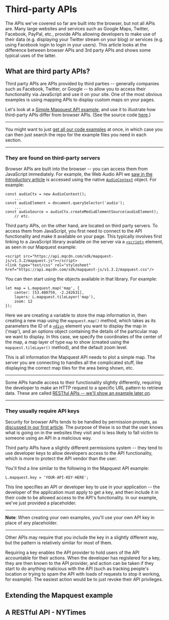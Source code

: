 # Third-party APIs

The APIs we've covered so far are built into the browser, but not all APIs are. Many large websites and services such as Google Maps, Twitter, Facebook, PayPal, etc., provide APIs allowing developers to make use of their data (e.g. displaying your Twitter stream on your blog) or services (e.g. using Facebook login to login in your users). This article looks at the difference between browser APIs and 3rd party APIs and shows some typical uses of the latter.

## What are third party APIs?

Third party APIs are APIs provided by third parties -- generally companies such as Facebook, Twitter, or Google -- to allow you to access their functionality via JavaScript and use it on your site. One of the most obvious examples is using mapping APIs to display custom maps on your pages.

Let's look at a [Simple Mapquest API example](https://mdn.github.io/learning-area/javascript/apis/third-party-apis/mapquest/), and use it to illustrate how third-party APIs differ from browser APIs. (See the source code [here](https://github.com/mdn/learning-area/blob/master/javascript/apis/third-party-apis/mapquest/index.html).)

<hr>

You might want to just [get all our code examples](https://developer.mozilla.org/en-US/docs/Learn#getting_our_code_examples) at once, in which case you can then just search the repo for the example files you need in each section.

<hr>

### They are found on third-party servers

Browser APIs are built into the browser -- you can access them from JavaScript immediately. For example, the Web Audio API we [saw in the Introductory article](https://github.com/AndrewSRea/My_Learning_Port/tree/main/JavaScript/Client-side_Web_APIs/Intro_Web_APIs#how-do-apis-work) is accessed using the native [`AudioContext`](https://developer.mozilla.org/en-US/docs/Web/API/AudioContext) object. For example:
```
const audioCtx = new AudioContext();
    ...
const audioElement = document.querySelector('audio');
    ...
const audioSource = audioCtx.createMediaElementSource(audioElement);
    // etc.
```
Third party APIs, on the other hand, are located on third party servers. To access them from JavaScript, you first need to connect to the API functionality and make it available on your page. This typically involves first linking to a JavaScript library available on the server via a [`<script>`](https://developer.mozilla.org/en-US/docs/Web/HTML/Element/script) element, as seen in our Mapquest example:
```
<script src="https://api.mqcdn.com/sdk/mapquest-js/v1.3.2/mapquest.js"></script>
<link type="text/css" rel="stylesheet" href="https://api.mqcdn.com/sdk/mapquest-js/v1.3.2/mapquest.css"/>
```
You can then start using the objects available in that library. For example:
```
let map = L.mapquest.map('map', {
    center: [53.480759, -2.242631],
    layers: L.mapquest.tileLayer('map'),
    zoom: 12
});
```
Here we are creating a variable to store the map information in, then creating a new map using the `mapquest.map()` method, which takes as its parameters the ID of a [`<div>`](https://developer.mozilla.org/en-US/docs/Web/HTML/Element/div) element you want to display the map in ('map'), and an options object containing the details of the particular map we want to display. In this case, we specify the coordinates of the center of the map, a map layer of type `map` to show (created using the `mapquest.tileLayer()` method), and the default zoom level.

This is all information the Mapquest API needs to plot a simple map. The server you are connecting to handles all the complicated stuff, like displaying the correct map tiles for the area being shown, etc.

<hr>

Some APIs handle access to their functionality slightly differently, requiring the developer to make an HTTP request to a specific URL pattern to retrieve data. These are called [RESTful APIs -- we'll show an example later on](https://github.com/AndrewSRea/My_Learning_Port/tree/main/JavaScript/Client-side_Web_APIs/Third-party_APIs#a-restful-api---nytimes).

<hr>

### They usually require API keys

Security for browser APIs tends to be handled by permission prompts, as [discussed in our first article](https://github.com/AndrewSRea/My_Learning_Port/tree/main/JavaScript/Client-side_Web_APIs/Intro_Web_APIs#they-have-additional-security-mechanisms-where-appropriate). The purpose of these is so that the user knows what is going on in the websites they visit and is less likely to fall victim to someone using an API in a malicious way.

Third party APIs have a slightly different permissions system -- they tend to use developer keys to allow developers access to the API functionality, which is more to protect the API vendor than the user.

You'll find a line similar to the following in the Mapquest API example:
```
L.mapquest.key = 'YOUR-API-KEY-HERE';
```
This line specifies an API or developer key to use in your application -- the developer of the application must apply to get a key, and then include it in their code to be allowed access to the API's functionality. In our example, we've just provided a placeholder.

<hr>

**Note**: When creating your own examples, you'll use your own API key in place of any placeholder.

<hr>

Other APIs may require that you include the key in a slightly different way, but the pattern is relatively similar for most of them. 

Requiring a key enables the API provider to hold users of the API accountable for their actions. When the developer has registered for a key, they are then known to the API provider, and action can be taken if they start to do anything malicious with the API (such as tracking people's location or trying to spam the API with loads of requests to stop it working, for example). The easiest action would be to just revoke their API privileges.

## Extending the Mapquest example



## A RESTful API - NYTimes